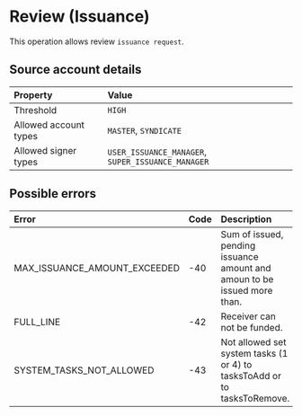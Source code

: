 # Review \(Issuance\)

This operation allows review `issuance request`.

## Source account details

| Property | Value |
| :--- | :--- |
| Threshold | `HIGH` |
| Allowed account types | `MASTER`, `SYNDICATE` |
| Allowed signer types | `USER_ISSUANCE_MANAGER`, `SUPER_ISSUANCE_MANAGER` |

## Possible errors

| Error | Code | Description |
| :--- | :--- | :--- |
| MAX\_ISSUANCE\_AMOUNT\_EXCEEDED | -40 | Sum of issued, pending issuance amount and amoun to be issued more than. |
| FULL\_LINE | -42 | Receiver can not be funded. |
| SYSTEM\_TASKS\_NOT\_ALLOWED | -43 | Not allowed set system tasks \(1 or 4\) to tasksToAdd or to tasksToRemove. |

